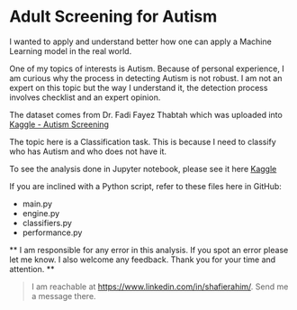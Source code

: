 # Adult Screening for Autism

I wanted to apply and understand better how one can apply a Machine Learning model in the real world. <br> 

One of my topics of interests is Autism. Because of personal experience, I am curious why the process in detecting Autism is not robust. I am not an expert on this topic but the way I understand it, the detection process involves checklist and an expert opinion. <br>

The dataset comes from Dr. Fadi Fayez Thabtah which was uploaded into [Kaggle - Autism Screening](https://www.kaggle.com/datasets/faizunnabi/autism-screening) <br>

The topic here is a Classification task. This is because I need to classify who has Autism and who does not have it. <br>

To see the analysis done in Jupyter notebook, please see it here [Kaggle](https://www.kaggle.com/code/shafierahim/autism-adult-screening) <br>

If you are inclined with a Python script, refer to these files here in GitHub:
* main.py
* engine.py
* classifiers.py
* performance.py


** I am responsible for any error in this analysis. If you spot an error please let me know. I also welcome any feedback. Thank you for your time and attention. ** 
> I am reachable at https://www.linkedin.com/in/shafierahim/. Send me a message there. 

